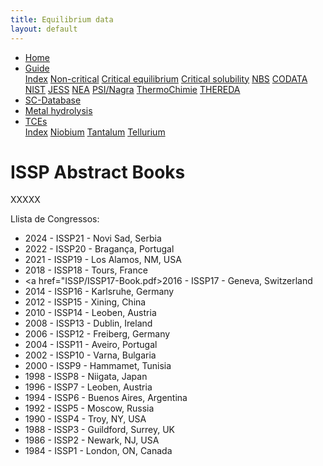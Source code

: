 ```yaml
---
title: Equilibrium data
layout: default
---
```

<ul>
  <li><a href="/">Home</a></li>
  <li class="dropdown">
    <a href="javascript:void(0)" class="dropbtn">Guide</a>
    <div class="dropdown-content">
      <a href="guide/index.html">Index</a>
      <a href="guide/noncritical.html">Non-critical</a>
      <a href="guide/critical-equilibrium.html">Critical equilibrium</a>
      <a href="guide/critical-solubility.html">Critical solubility</a>
      <a href="guide/NBS.html">NBS</a>
      <a href="guide/CODATA.html">CODATA</a>
      <a href="guide/NIST.html">NIST</a>
      <a href="guide/JESS.html">JESS</a>
      <a href="guide/NEA.html">NEA</a>
      <a href="guide/PSI.html">PSI/Nagra</a>
      <a href="guide/thermochimie.html">ThermoChimie</a>
      <a href="THEREDA.html">THEREDA</a>
    </div>
  </li>
  <li><a href="/sc-database.html">SC-Database</a></li>
  <li><a class="active" href="/cost-nectar.html">Metal hydrolysis</a></li>
  <li class="dropdown">
    <a href="javascript:void(0)" class="dropbtn">TCEs</a>
    <div class="dropdown-content">
      <a href="TCE/index.html">Index</a>
      <a href="TCE/niobium.html">Niobium</a>
      <a href="TCE/tantalum.html">Tantalum</a>
      <a href="TCE/tellurium.html">Tellurium</a>
    </div>
  </li>
</ul>

# ISSP Abstract Books

XXXXX

Llista de Congressos:

* 2024 - ISSP21 - Novi Sad, Serbia
* 2022 - ISSP20 - Bragança, Portugal
* 2021 - ISSP19 - Los Alamos, NM, USA
* 2018 - ISSP18 - Tours, France
* <a href="ISSP/ISSP17-Book.pdf>2016 - ISSP17 - Geneva, Switzerland</a>
* 2014 - ISSP16 - Karlsruhe, Germany
* 2012 - ISSP15 - Xining, China
* 2010 - ISSP14 - Leoben, Austria
* 2008 - ISSP13 - Dublin, Ireland
* 2006 - ISSP12 - Freiberg, Germany
* 2004 - ISSP11 - Aveiro, Portugal
* 2002 - ISSP10 - Varna, Bulgaria
* 2000 - ISSP9 - Hammamet, Tunisia
* 1998 - ISSP8 - Niigata, Japan
* 1996 - ISSP7 - Leoben, Austria
* 1994 - ISSP6 - Buenos Aires, Argentina
* 1992 - ISSP5 - Moscow, Russia
* 1990 - ISSP4 - Troy, NY, USA
* 1988 - ISSP3 - Guildford, Surrey, UK
* 1986 - ISSP2 - Newark, NJ, USA
* 1984 - ISSP1 - London, ON, Canada
